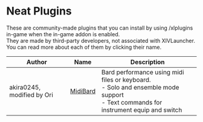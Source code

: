 # Neat Plugins

These are community-made plugins that you can install by using /xlplugins in-game when the in-game addon is enabled.
<br>
They are made by third-party developers, not associated with XIVLauncher. You can read more about each of them by clicking their name.


| Author | Name | Description |
|---------------|---------------|-----------------|
| akira0245, modified by Ori | [MidiBard](https://github.com/reckhou/MidiBard) | Bard performance using midi files or keyboard.<br>- Solo and ensemble mode support<br>- Text commands for instrument equip and switch |

